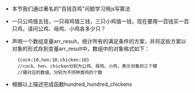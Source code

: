 - 本节我们通过著名的"百钱百鸡"问题学习用js写算法
- 一只公鸡值五钱，一只母鸡值三钱，三只小鸡值一钱，现在要用一百钱买一百只鸡，请问公鸡、母鸡、小鸡各多少只？
- 声明一个数组变量arr\_result，统计所有的满足条件的方案，并将这些方案以对象的形式存到变量arr\_result中，数组中的对象格式如下：

        {cock:10,hen:10,chicken:10}
        //cock、hen、chicken分别为公鸡、母鸡、小鸡，表示对象的三个键
        //键对应的数值，分别为不同种类鸡的个数

- 根据以上描述完成函数hundred\_hundred\_chickens